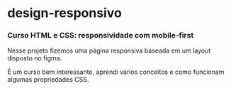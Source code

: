 # design-responsivo

### Curso HTML e CSS: responsividade com mobile-first

Nesse projeto fizemos uma página responsiva baseada em um layout disposto no figma.

É um curso bem interessante, aprendi vários conceitos e como funcionam algumas propriedades CSS.
